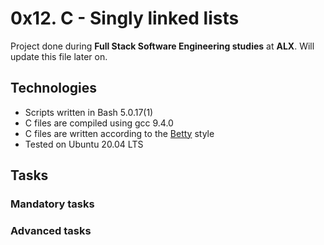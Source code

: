 # 0x12. C - Singly linked lists

Project done during **Full Stack Software Engineering studies** at **ALX**. Will update this file later on.


## Technologies
* Scripts written in Bash 5.0.17(1)
* C files are compiled using gcc 9.4.0
* C files are written according to the [Betty](https://github.com/alx-tools/Betty) style
* Tested on Ubuntu 20.04 LTS


## Tasks

### Mandatory tasks





### Advanced tasks
